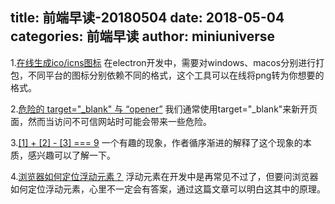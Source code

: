 title: 前端早读-20180504
date: 2018-05-04
categories: 前端早读
author: miniuniverse
---

1.[在线生成ico/icns图标](https://iconverticons.com/online/)
在electron开发中，需要对windows、macos分别进行打包，不同平台的图标分别依赖不同的格式，这个工具可以在线将png转为你想要的格式。

2.[危险的 target="_blank" 与 “opener”](https://knownsec-fed.com/2018-03-01-wei-xian-de-targetblank-yu-opener/)
我们通常使用target="_blank"来新开页面，然而当访问不可信网站时可能会带来一些危险。

3.[[1] + [2] - [3] === 9](https://wanago.io/2018/04/02/1-2-3-9-looking-into-assembly-code-of-coercion/)
一个有趣的现象，作者循序渐进的解释了这个现象的本质，感兴趣可以了解一下。

4.[浏览器如何定位浮动元素？](https://meowni.ca/posts/float-layout/)
浮动元素在开发中是再常见不过了，但要问浏览器如何定位浮动元素，心里不一定会有答案，通过这篇文章可以明白这其中的原理。
